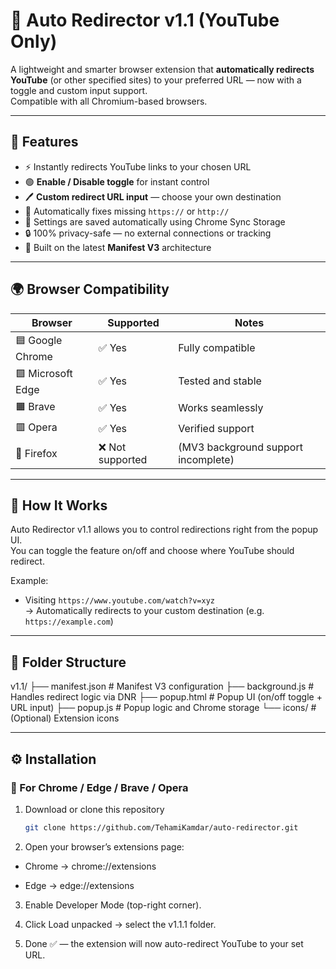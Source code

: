 # 🚀 Auto Redirector v1.1 (YouTube Only)

A lightweight and smarter browser extension that **automatically redirects YouTube** (or other specified sites) to your preferred URL — now with a toggle and custom input support.  
Compatible with all Chromium-based browsers.

---

## 🧩 Features

- ⚡ Instantly redirects YouTube links to your chosen URL  
- 🟢 **Enable / Disable toggle** for instant control  
- 🖊️ **Custom redirect URL input** — choose your own destination  
- 🧠 Automatically fixes missing `https://` or `http://`  
- 💾 Settings are saved automatically using Chrome Sync Storage  
- 🔒 100% privacy-safe — no external connections or tracking  
- 🧱 Built on the latest **Manifest V3** architecture  

---

## 🌍 Browser Compatibility

| Browser | Supported | Notes |
|----------|------------|-------|
| 🟦 Google Chrome | ✅ Yes | Fully compatible |
| 🟩 Microsoft Edge | ✅ Yes | Tested and stable |
| 🟧 Brave | ✅ Yes | Works seamlessly |
| 🟥 Opera | ✅ Yes | Verified support |
| 🦊 Firefox | ❌ Not supported | (MV3 background support incomplete) |

---

## 🧰 How It Works

Auto Redirector v1.1 allows you to control redirections right from the popup UI.  
You can toggle the feature on/off and choose where YouTube should redirect.

Example:  
- Visiting `https://www.youtube.com/watch?v=xyz`  
  → Automatically redirects to your custom destination (e.g. `https://example.com`)

---

## 📁 Folder Structure

v1.1/
├── manifest.json # Manifest V3 configuration
├── background.js # Handles redirect logic via DNR
├── popup.html # Popup UI (on/off toggle + URL input)
├── popup.js # Popup logic and Chrome storage
└── icons/ # (Optional) Extension icons

---

## ⚙️ Installation

### 🧭 For Chrome / Edge / Brave / Opera

1. Download or clone this repository  
   ```bash
   git clone https://github.com/TehamiKamdar/auto-redirector.git
   
2. Open your browser’s extensions page:

  - Chrome → chrome://extensions

  - Edge → edge://extensions

3. Enable Developer Mode (top-right corner).

4. Click Load unpacked → select the v1.1.1 folder.

5. Done ✅ — the extension will now auto-redirect YouTube to your set URL.